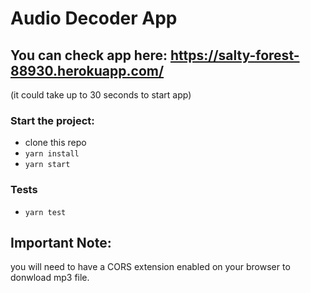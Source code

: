 # Audio Decoder App

## You can check app here: https://salty-forest-88930.herokuapp.com/

(it could take up to 30 seconds to start app)

### Start the project:

- clone this repo
- `yarn install`
- `yarn start`

### Tests

- `yarn test`

## Important Note:

you will need to have a CORS extension enabled on your browser to donwload mp3
file.
